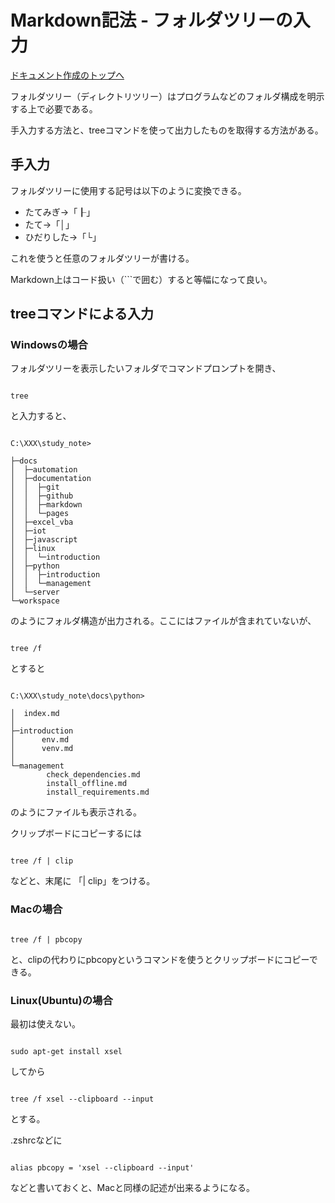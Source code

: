 # Markdown記法 - フォルダツリーの入力

[ドキュメント作成のトップへ](./../index.md)

フォルダツリー（ディレクトリツリー）はプログラムなどのフォルダ構成を明示する上で必要である。

手入力する方法と、treeコマンドを使って出力したものを取得する方法がある。

## 手入力

フォルダツリーに使用する記号は以下のように変換できる。

- たてみぎ→「┠」
- たて→「│」
- ひだりした→「└」

これを使うと任意のフォルダツリーが書ける。

Markdown上はコード扱い（```で囲む）すると等幅になって良い。

## treeコマンドによる入力

### Windowsの場合

フォルダツリーを表示したいフォルダでコマンドプロンプトを開き、

```.console

tree

```

と入力すると、

```

C:\XXX\study_note>

├─docs
│  ├─automation
│  ├─documentation
│  │  ├─git
│  │  ├─github
│  │  ├─markdown
│  │  └─pages
│  ├─excel_vba
│  ├─iot
│  ├─javascript
│  ├─linux
│  │  └─introduction
│  ├─python
│  │  ├─introduction
│  │  └─management
│  └─server
└─workspace

```

のようにフォルダ構造が出力される。ここにはファイルが含まれていないが、

```.console

tree /f

```

とすると

```

C:\XXX\study_note\docs\python>

│  index.md
│
├─introduction
│      env.md
│      venv.md
│
└─management
        check_dependencies.md
        install_offline.md
        install_requirements.md

```

のようにファイルも表示される。

クリップボードにコピーするには

```

tree /f | clip

```

などと、末尾に 「| clip」をつける。

### Macの場合

```

tree /f | pbcopy

```

と、clipの代わりにpbcopyというコマンドを使うとクリップボードにコピーできる。

### Linux(Ubuntu)の場合

最初は使えない。

```

sudo apt-get install xsel

```

してから

```

tree /f xsel --clipboard --input

```

とする。

.zshrcなどに

```

alias pbcopy = 'xsel --clipboard --input'

```

などと書いておくと、Macと同様の記述が出来るようになる。









